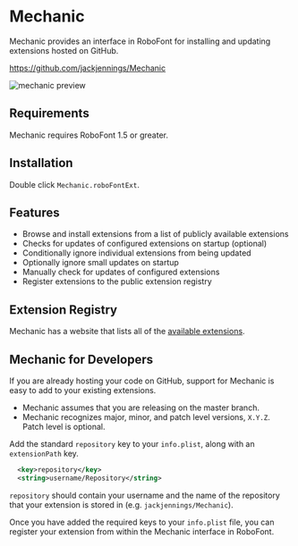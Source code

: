 Mechanic
========

Mechanic provides an interface in RoboFont for installing and updating extensions hosted on GitHub.

https://github.com/jackjennings/Mechanic

![mechanic preview](http://ja.ckjennin.gs/public/images/Mechanic-preview.png)

Requirements
------------

Mechanic requires RoboFont 1.5 or greater.

Installation
------------

Double click `Mechanic.roboFontExt`.

Features
--------

* Browse and install extensions from a list of publicly available extensions
* Checks for updates of configured extensions on startup (optional)
* Conditionally ignore individual extensions from being updated
* Optionally ignore small updates on startup
* Manually check for updates of configured extensions
* Register extensions to the public extension registry

Extension Registry
------------------

Mechanic has a website that lists all of the [available extensions](http://robofontmechanic.com).

Mechanic for Developers
-----------------------

If you are already hosting your code on GitHub, support for Mechanic is easy to add to your existing extensions.

* Mechanic assumes that you are releasing on the master branch.
* Mechanic recognizes major, minor, and patch level versions, `X.Y.Z`. Patch level is optional.

Add the standard `repository` key to your `info.plist`, along with an `extensionPath` key.

```xml
  <key>repository</key>
  <string>username/Repository</string>
```

`repository` should contain your username and the name of the repository that your extension is stored in (e.g. `jackjennings/Mechanic`).

Once you have added the required keys to your `info.plist` file, you can register your extension from within the Mechanic interface in RoboFont.
